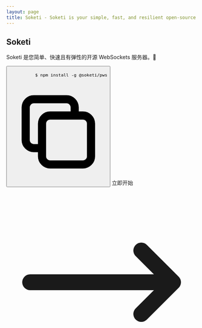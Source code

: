 ```yaml
---
layout: page
title: Soketi - Soketi is your simple, fast, and resilient open-source WebSockets server.
---
```


<script lang="ts" setup>
import versions from '@theme/../versions'
import {withBase} from 'vitepress'

let latestVersion = versions[0]

</script>

<section class="text-center flex flex-col flex-1 px-4 md:px-12">
  <div class="flex-1 flex flex-col items-center justify-center space-y-8">
    <div class="flex justify-center">
      <h1 class="tagline md:py-28 text-center text-3xl md:text-7xl xl:text-8xl font-extrabold text-transparent bg-clip-text bg-gradient-to-r from-blue-600 to-green-400">
        Soketi
      </h1>
    </div>
    <p class="py-4 md:py-6 md:text-2xl dark:text-gray-500">
      Soketi 是您简单、快速且有弹性的开源 WebSockets 服务器。📣
    </p>
    <div
      class="space-y-2 md:space-y-0 xl:flex justify-center"
    >
      <button
        class="hidden xl:block mr-4 items-center space-around text-gray-700 bg-gray-100 border-0 py-2 px-6 focus:outline-none hover:bg-gray-200 rounded lg:text-lg"
        data-clipboard-text="npm install -g @soketi/pws"
        @click="copy" 
        >
        <code class="text-gray-700 bg-transparent flex items-center cursor-pointer">
          $ npm install -g @soketi/pws
          <svg
            xmlns="http://www.w3.org/2000/svg"
            class="h-6 w-6 ml-2"
            fill="none"
            viewBox="0 0 24 24"
            stroke="currentColor"
          >
            <path
              stroke-linecap="round"
              stroke-linejoin="round"
              stroke-width="2"
              d="M8 16H6a2 2 0 01-2-2V6a2 2 0 012-2h8a2 2 0 012 2v2m-6 12h8a2 2 0 002-2v-8a2 2 0 00-2-2h-8a2 2 0 00-2 2v8a2 2 0 002 2z"
            />
          </svg>
        </code>
      </button>
      <a :href="withBase(`/${latestVersion}/`)"
        class="inline-flex items-center space-around text-white bg-indigo-500 border-0 py-2 px-8 focus:outline-none hover:bg-indigo-600 rounded text-lg"
      >
        <span>立即开始</span>
        <svg
          xmlns="http://www.w3.org/2000/svg"
          class="h-6 w-6 ml-2"
          fill="none"
          viewBox="0 0 24 24"
          stroke="currentColor"
        >
          <path
            stroke-linecap="round"
            stroke-linejoin="round"
            stroke-width="2"
            d="M17 8l4 4m0 0l-4 4m4-4H3"
          />
        </svg>
      </a>
    </div>
  </div>
  
</section>
